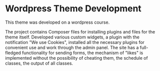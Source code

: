 # Wordpress Theme Development

This theme was developed on a wordpress course.

The project contains Composer files for installing plugins and files for the theme itself.
Developed various custom widgets, a plugin with the notification "We use Cookies", installed all the necessary plugins for convenient use and work through the admin panel.
The site has a full-fledged functionality for sending forms, the mechanism of "likes" is implemented without the possibility of cheating them, the schedule of classes, the output of all classes.
